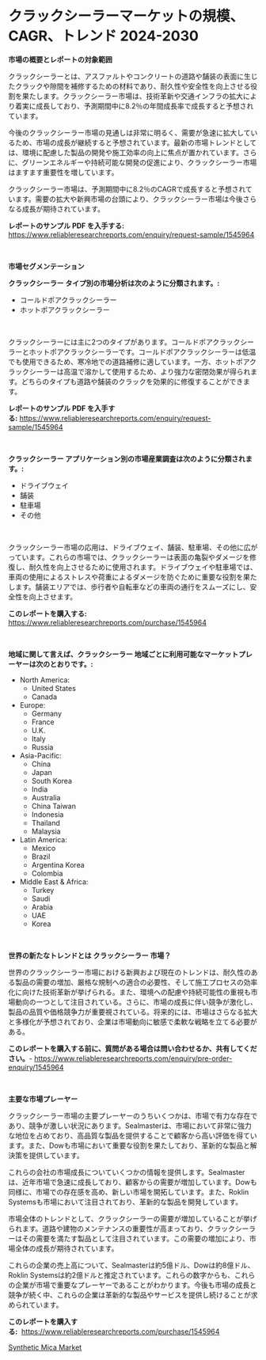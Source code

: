 <p><h1>クラックシーラーマーケットの規模、CAGR、トレンド 2024-2030</h1></p><p><strong>市場の概要とレポートの対象範囲</strong></p>
<p><p>クラックシーラーとは、アスファルトやコンクリートの道路や舗装の表面に生じたクラックや隙間を補修するための材料であり、耐久性や安全性を向上させる役割を果たします。クラックシーラー市場は、技術革新や交通インフラの拡大により着実に成長しており、予測期間中に8.2％の年間成長率で成長すると予想されています。</p><p>今後のクラックシーラー市場の見通しは非常に明るく、需要が急速に拡大しているため、市場の成長が継続すると予想されています。最新の市場トレンドとしては、環境に配慮した製品の開発や施工効率の向上に焦点が置かれています。さらに、グリーンエネルギーや持続可能な開発の促進により、クラックシーラー市場はますます重要性を増しています。</p><p>クラックシーラー市場は、予測期間中に8.2％のCAGRで成長すると予想されています。需要の拡大や新興市場の台頭により、クラックシーラー市場は今後さらなる成長が期待されています。</p></p>
<p><strong>レポートのサンプル PDF を入手する:</strong> <a href="https://www.reliableresearchreports.com/enquiry/request-sample/1545964">https://www.reliableresearchreports.com/enquiry/request-sample/1545964</a></p>
<p>&nbsp;</p>
<p><strong>市場セグメンテーション</strong></p>
<p><strong>クラックシーラー タイプ別の市場分析は次のように分類されます。:</strong></p>
<p><ul><li>コールドポアクラックシーラー</li><li>ホットポアクラックシーラー</li></ul></p>
<p>&nbsp;</p>
<p><p>クラックシーラーには主に2つのタイプがあります。コールドポアクラックシーラーとホットポアクラックシーラーです。コールドポアクラックシーラーは低温でも使用できるため、寒冷地での道路補修に適しています。一方、ホットポアクラックシーラーは高温で溶かして使用するため、より強力な密閉効果が得られます。どちらのタイプも道路や舗装のクラックを効果的に修復することができます。</p></p>
<p><strong>レポートのサンプル PDF を入手する:</strong>&nbsp;<a href="https://www.reliableresearchreports.com/enquiry/request-sample/1545964">https://www.reliableresearchreports.com/enquiry/request-sample/1545964</a></p>
<p>&nbsp;</p>
<p><strong> クラックシーラー アプリケーション別の市場産業調査は次のように分類されます。:</strong></p>
<p><ul><li>ドライブウェイ</li><li>舗装</li><li>駐車場</li><li>その他</li></ul></p>
<p>&nbsp;</p>
<p><p>クラックシーラー市場の応用は、ドライブウェイ、舗装、駐車場、その他に広がっています。これらの市場では、クラックシーラーは表面の亀裂やダメージを修復し、耐久性を向上させるために使用されます。ドライブウェイや駐車場では、車両の使用によるストレスや荷重によるダメージを防ぐために重要な役割を果たします。舗装エリアでは、歩行者や自転車などの車両の通行をスムーズにし、安全性を向上させます。</p></p>
<p><strong>このレポートを購入する:</strong>&nbsp; <a href="https://www.reliableresearchreports.com/purchase/1545964">https://www.reliableresearchreports.com/purchase/1545964</a></p>
<p>&nbsp;</p>
<p><strong>地域に関して言えば、クラックシーラー 地域ごとに利用可能なマーケットプレーヤーは次のとおりです。:</strong></p>
<p><ul>
    <li>
        North America:
        <ul>
            <li>United States</li>
            <li>Canada</li>
        </ul>
    </li>
    <li>
        Europe:
        <ul>
            <li>Germany</li>
            <li>France</li>
            <li>U.K.</li>
            <li>Italy</li>
            <li>Russia</li>
        </ul>
    </li>
    <li>
        Asia-Pacific:
        <ul>
            <li>China</li>
            <li>Japan</li>
            <li>South Korea</li>
            <li>India</li>
            <li>Australia</li>
            <li>China Taiwan</li>
            <li>Indonesia</li>
            <li>Thailand</li>
            <li>Malaysia</li>
        </ul>
    </li>
    <li>
        Latin America:
        <ul>
            <li>Mexico</li>
            <li>Brazil</li>
            <li>Argentina Korea</li>
            <li>Colombia</li>
        </ul>
    </li>
    <li>
        Middle East & Africa:
        <ul>
            <li>Turkey</li>
            <li>Saudi</li>
            <li>Arabia</li>
            <li>UAE</li>
            <li>Korea</li>
        </ul>
    </li>
    </ul></p>
<p>&nbsp;</p>
<p><strong>世界の新たなトレンドとは クラックシーラー 市場？</strong></p>
<p><p>世界のクラックシーラー市場における新興および現在のトレンドは、耐久性のある製品の需要の増加、厳格な規制への適合の必要性、そして施工プロセスの効率化に向けた技術革新が挙げられる。また、環境への配慮や持続可能性の重視も市場動向の一つとして注目されている。さらに、市場の成長に伴い競争が激化し、製品の品質や価格競争力が重要視されている。将来的には、市場はさらなる拡大と多様化が予想されており、企業は市場動向に敏感で柔軟な戦略を立てる必要がある。</p></p>
<p><strong>このレポートを購入する前に、質問がある場合は問い合わせるか、共有してください。</strong>- <a href="https://www.reliableresearchreports.com/enquiry/pre-order-enquiry/1545964">https://www.reliableresearchreports.com/enquiry/pre-order-enquiry/1545964</a></p>
<p>&nbsp;</p>
<p><strong>主要な市場プレーヤー</strong></p>
<p><p>クラックシーラー市場の主要プレーヤーのうちいくつかは、市場で有力な存在であり、競争が激しい状況にあります。Sealmasterは、市場において非常に強力な地位を占めており、高品質な製品を提供することで顧客から高い評価を得ています。また、Dowも市場において重要な役割を果たしており、革新的な製品と解決策を提供しています。</p><p>これらの会社の市場成長についていくつかの情報を提供します。Sealmasterは、近年市場で急速に成長しており、顧客からの需要が増加しています。Dowも同様に、市場での存在感を高め、新しい市場を開拓しています。また、Roklin Systemsも市場において注目されており、革新的な製品を開発しています。</p><p>市場全体のトレンドとして、クラックシーラーの需要が増加していることが挙げられます。道路や建物のメンテナンスの重要性が高まっており、クラックシーラーはその需要を満たす製品として注目されています。この需要の増加により、市場全体の成長が期待されています。</p><p>これらの企業の売上高について、Sealmasterは約5億ドル、Dowは約8億ドル、Roklin Systemsは約2億ドルと推定されています。これらの数字からも、これらの企業が市場で重要なプレーヤーであることがわかります。今後も市場の成長と競争が続く中、これらの企業は革新的な製品やサービスを提供し続けることが求められています。</p></p>
<p><strong>このレポートを購入する:</strong>&nbsp;&nbsp;<a href="https://www.reliableresearchreports.com/purchase/1545964">https://www.reliableresearchreports.com/purchase/1545964</a></p>
<p><p><a href="https://glittery-fuchsia-86a.notion.site/Synthetic-Mica-Market-Size-and-Examines-its-Market-Scope-with-a-Primary-Focus-on-Growth-Opportunit-97b45484cafc4cd4a61bb43c8406ca8f">Synthetic Mica Market</a></p></p>
